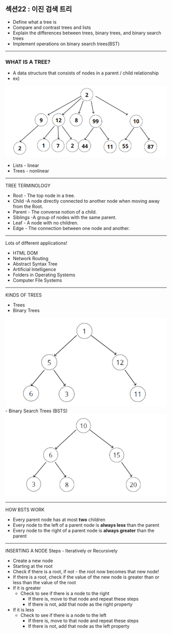 ## 섹션22 : 이진 검색 트리
- Define what a tree is
- Compare and contrast trees and lists
- Explain the differences between trees, binary trees, and binary search trees
- Implement operations on binary search trees(BST)

---
### WHAT IS A TREE?
- A data structure that consists of nodes in a parent / child relationship
- ex)
<img src='./tree.PNG'>

- Lists - linear
- Trees - nonlinear

---
TREE TERMINOLOGY
- Root - The top node in a tree.
- Child -A node directly connected to another node when moving away from the Root.
- Parent - The converse notion of a child.
- Siblings -A group of nodes with the same parent.
- Leaf - A node with no children.
- Edge - The connection between one node and another.

---
Lots of different applications!

- HTML DOM
- Network Routing
- Abstract Syntax Tree
- Artificial Intelligence
- Folders in Operating Systems
- Computer File Systems

---
KINDS OF TREES
- Trees
- Binary Trees 
<img src='./BinaryTrees.PNG'>
- Binary Search Trees (BSTS)
<img src='./BinarySearchTrees.PNG'>

---
HOW BSTS WORK
- Every parent node has at most **two** children
- Every node to the left of a parent node is **always less** than the parent
- Every node to the right of a parent node is **always greater** than the parent

---
INSERTING A NODE
Steps - Iteratively or Recursively

- Create a new node
- Starting at the root
- Check if there is a root, if not - the root now becomes that new node!
- If there is a root, check if the value of the new node is greater than or less than the value of the root
- If it is greater 
    - Check to see if there is a node to the right
        - If there is, move to that node and repeat these steps
        - If there is not, add that node as the right property
- If it is less
    - Check to see if there is a node to the left
        - If there is, move to that node and repeat these steps
        - If there is not, add that node as the left property